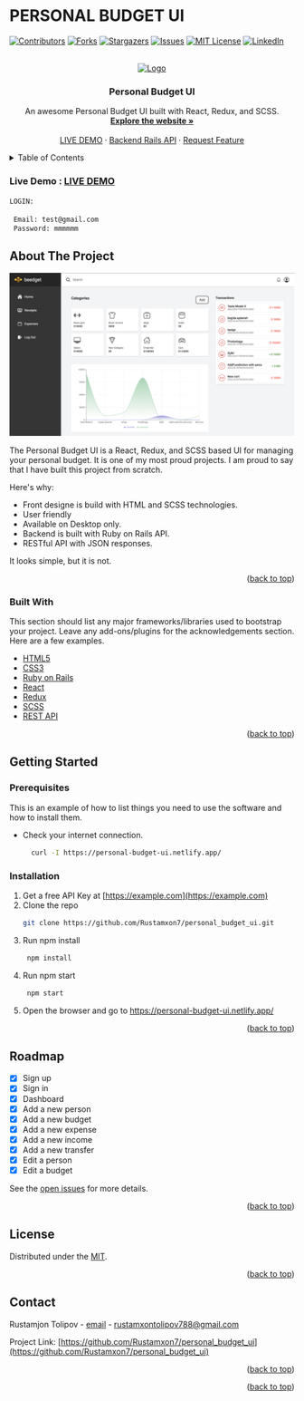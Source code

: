 # PERSONAL BUDGET UI

<div id="top"></div>

[![Contributors][contributors-shield]][contributors-url]
[![Forks][forks-shield]][forks-url]
[![Stargazers][stars-shield]][stars-url]
[![Issues][issues-shield]][issues-url]
[![MIT License][license-shield]][license-url]
[![LinkedIn][linkedin-shield]][linkedin-url]



<!-- PROJECT LOGO -->
<br />
<div align="center">
  <a href="https://personal-budget-ui.netlify.app/">
    <img src="https://personal-budget-ui.netlify.app/img/beedget.svg" alt="Logo" width="80" height="80">
  </a>

  <h3 align="center">Personal Budget UI</h3>

  <p align="center">
    An awesome Personal Budget UI built with React, Redux, and SCSS.
    <br />
    <a href="https://personal-budget-ui.netlify.app/"><strong>Explore the website »</strong></a>
    <br />
    <br />
    <a href="https://personal-budget-ui.netlify.app/">LIVE DEMO</a>
    ·
    <a href="https://github.com/Rustamxon7/personal_budget">Backend Rails API</a>
    ·
    <a href="https://github.com/Rustamxon7/personal_budget_ui/issues">Request Feature</a>
  </p>
</div>



<!-- TABLE OF CONTENTS -->
<details>
  <summary>Table of Contents</summary>
  <ol>
    <li>
      <a href="#about-the-project">About The Project</a>
      <ul>
        <li><a href="#built-with">Built With</a></li>
      </ul>
    </li>
    <li>
      <a href="#getting-started">Getting Started</a>
      <ul>
        <li><a href="#prerequisites">Prerequisites</a></li>
        <li><a href="#installation">Installation</a></li>
      </ul>
    </li>
    <li><a href="#usage">Usage</a></li>
    <li><a href="#roadmap">Roadmap</a></li>
    <li><a href="#contributing">Contributing</a></li>
    <li><a href="#license">License</a></li>
    <li><a href="#contact">Contact</a></li>
    <li><a href="#acknowledgments">Acknowledgments</a></li>
  </ol>
</details>

### Live Demo :    <a href="https://personal-budget-ui.netlify.app/">LIVE DEMO</a>

<!-- LOGIN: 
USER EMAIL test@test.com
USER PASSWORD mmmmmm
 -->

```
LOGIN:

 Email: test@gmail.com
 Password: mmmmmm
```

<!-- ABOUT THE PROJECT -->
## About The Project

![desk](./src/assets/screenshot.png)

The Personal Budget UI is a React, Redux, and SCSS based UI for managing your personal budget.
It is one of my most proud projects. I am proud to say that I have built this project from scratch.

Here's why:
* Front designe is build with HTML and SCSS technologies.
* User friendly
* Available on Desktop only.
* Backend is built with Ruby on Rails API.
* RESTful API with JSON responses.

It looks simple, but it is not.

<p align="right">(<a href="#top">back to top</a>)</p>



### Built With

This section should list any major frameworks/libraries used to bootstrap your project. Leave any add-ons/plugins for the acknowledgements section. Here are a few examples.

* [HTML5 ](https://developer.mozilla.org/en-US/docs/Web/Guide/HTML/HTML5)
* [CSS3 ](https://developer.mozilla.org/en-US/docs/Web/CSS/CSS3)
* [Ruby on Rails ](https://rubyonrails.org/)
* [React ](https://reactjs.org/)
* [Redux ](https://redux.js.org/)
* [SCSS ](https://sass-lang.com/)
* [REST API ](https://restfulapi.net/)

<p align="right">(<a href="#top">back to top</a>)</p>



<!-- GETTING STARTED -->
## Getting Started

### Prerequisites

This is an example of how to list things you need to use the software and how to install them.
* Check your internet connection.
  ```sh
    curl -I https://personal-budget-ui.netlify.app/
  ```

### Installation

1. Get a free API Key at [https://example.com](https://example.com)
2. Clone the repo
   ```sh
   git clone https://github.com/Rustamxon7/personal_budget_ui.git
   ```
3. Run npm install
   ```sh
    npm install
   ```
4. Run npm start
   ```sh
    npm start
   ```
5. Open the browser and go to https://personal-budget-ui.netlify.app/

<p align="right">(<a href="#top">back to top</a>)</p>

<!-- ROADMAP -->
## Roadmap

- [x] Sign up
- [x] Sign in
- [x] Dashboard
- [x] Add a new person
- [x] Add a new budget
- [x] Add a new expense
- [x] Add a new income
- [x] Add a new transfer
- [x] Edit a person
- [x] Edit a budget

See the [open issues](https://github.com/Rustamxon7/personal_budget_ui/issues) for more details.

<p align="right">(<a href="#top">back to top</a>)</p>

<!-- LICENSE -->
## License

Distributed under the [MIT](./MIT). 

<p align="right">(<a href="#top">back to top</a>)</p>



<!-- CONTACT -->
## Contact

Rustamjon Tolipov - [email]() - rustamxontolipov788@gmail.com

Project Link: [https://github.com/Rustamxon7/personal_budget_ui](https://github.com/Rustamxon7/personal_budget_ui)

<p align="right">(<a href="#top">back to top</a>)</p>

<p align="right">(<a href="#top">back to top</a>)</p>



<!-- MARKDOWN LINKS & IMAGES -->
<!-- https://www.markdownguide.org/basic-syntax/#reference-style-links -->
[contributors-shield]: https://img.shields.io/github/contributors/othneildrew/Best-README-Template.svg?style=for-the-badge
[contributors-url]: https://github.com/Rustamxon7/personal_budget_ui/graphs/contributors
[forks-shield]: https://img.shields.io/github/forks/othneildrew/Best-README-Template.svg?style=for-the-badge
[forks-url]: https://github.com/Rustamxon7/personal_budget_ui/network/members
[stars-shield]: https://img.shields.io/github/stars/othneildrew/Best-README-Template.svg?style=for-the-badge
[stars-url]: https://github.com/Rustamxon7/personal_budget_ui/stargazers
[issues-shield]: https://img.shields.io/github/issues/othneildrew/Best-README-Template.svg?style=for-the-badge
[issues-url]: https://github.com/Rustamxon7/personal_budget_ui/issues
[license-shield]: https://img.shields.io/github/license/othneildrew/Best-README-Template.svg?style=for-the-badge
[license-url]: https://github.com/Rustamxon7/personal_budget_ui/blob/master/LICENSE
[linkedin-shield]: https://img.shields.io/badge/-LinkedIn-black.svg?style=for-the-badge&logo=linkedin&colorB=555
[linkedin-url]: https://www.linkedin.com/in/rustamjon-tolipov/
[product-screenshot]: https://www.webmobilefirst.com/en/screencasts/VpImottb_M/
